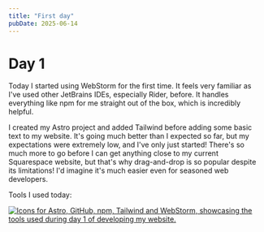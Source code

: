 ```yaml
---
title: "First day"
pubDate: 2025-06-14
---
```


# Day 1

Today I started using WebStorm for the first time. It feels very familiar as I've used other JetBrains IDEs, especially Rider, before. It handles everything like npm for me straight out of the box, which is incredibly helpful.

I created my Astro project and added Tailwind before adding some basic text to my website. It's going much better than I expected so far, but my expectations were extremely low, and I've only just started! There's so much more to go before I can get anything close to my current Squarespace website, but that's why drag-and-drop is so popular despite its limitations! I'd imagine it's much easier even for seasoned web developers.

Tools I used today:
<p>
    <a href="https://github.com/LelouchFR/skill-icons">
        <img src="https://go-skill-icons.vercel.app/api/icons?i=astro,github,npm,tailwind,webstorm" alt="Icons for Astro, GitHub, npm, Tailwind and WebStorm, showcasing the tools used during day 1 of developing my website." />
    </a>
</p>
